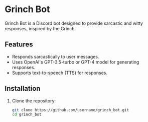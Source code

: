# Grinch Bot

Grinch Bot is a Discord bot designed to provide sarcastic and witty responses, inspired by the Grinch.

## Features
- Responds sarcastically to user messages.
- Uses OpenAI's GPT-3.5-turbo or GPT-4 model for generating responses.
- Supports text-to-speech (TTS) for responses.

## Installation
1. Clone the repository:
   ```bash
   git clone https://github.com/username/grinch_bot.git
   cd grinch_bot
